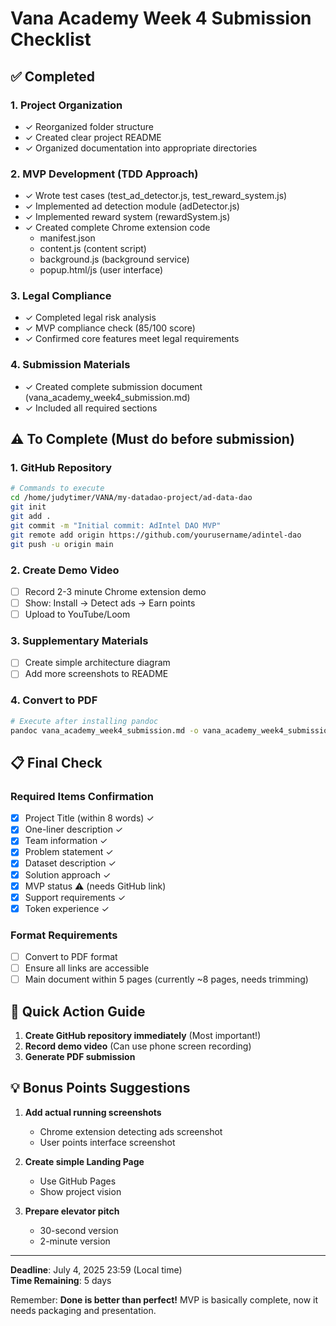 # Vana Academy Week 4 Submission Checklist

## ✅ Completed

### 1. Project Organization
- ✓ Reorganized folder structure
- ✓ Created clear project README
- ✓ Organized documentation into appropriate directories

### 2. MVP Development (TDD Approach)
- ✓ Wrote test cases (test_ad_detector.js, test_reward_system.js)
- ✓ Implemented ad detection module (adDetector.js)
- ✓ Implemented reward system (rewardSystem.js)
- ✓ Created complete Chrome extension code
  - manifest.json
  - content.js (content script)
  - background.js (background service)
  - popup.html/js (user interface)

### 3. Legal Compliance
- ✓ Completed legal risk analysis
- ✓ MVP compliance check (85/100 score)
- ✓ Confirmed core features meet legal requirements

### 4. Submission Materials
- ✓ Created complete submission document (vana_academy_week4_submission.md)
- ✓ Included all required sections

## ⚠️ To Complete (Must do before submission)

### 1. GitHub Repository
```bash
# Commands to execute
cd /home/judytimer/VANA/my-datadao-project/ad-data-dao
git init
git add .
git commit -m "Initial commit: AdIntel DAO MVP"
git remote add origin https://github.com/yourusername/adintel-dao
git push -u origin main
```

### 2. Create Demo Video
- [ ] Record 2-3 minute Chrome extension demo
- [ ] Show: Install → Detect ads → Earn points
- [ ] Upload to YouTube/Loom

### 3. Supplementary Materials
- [ ] Create simple architecture diagram
- [ ] Add more screenshots to README

### 4. Convert to PDF
```bash
# Execute after installing pandoc
pandoc vana_academy_week4_submission.md -o vana_academy_week4_submission.pdf
```

## 📋 Final Check

### Required Items Confirmation
- [x] Project Title (within 8 words) ✓
- [x] One-liner description ✓
- [x] Team information ✓
- [x] Problem statement ✓
- [x] Dataset description ✓
- [x] Solution approach ✓
- [x] MVP status ⚠️ (needs GitHub link)
- [x] Support requirements ✓
- [x] Token experience ✓

### Format Requirements
- [ ] Convert to PDF format
- [ ] Ensure all links are accessible
- [ ] Main document within 5 pages (currently ~8 pages, needs trimming)

## 🚀 Quick Action Guide

1. **Create GitHub repository immediately** (Most important!)
2. **Record demo video** (Can use phone screen recording)
3. **Generate PDF submission**

## 💡 Bonus Points Suggestions

1. **Add actual running screenshots**
   - Chrome extension detecting ads screenshot
   - User points interface screenshot

2. **Create simple Landing Page**
   - Use GitHub Pages
   - Show project vision

3. **Prepare elevator pitch**
   - 30-second version
   - 2-minute version

---

**Deadline**: July 4, 2025 23:59 (Local time)  
**Time Remaining**: 5 days

Remember: **Done is better than perfect!** MVP is basically complete, now it needs packaging and presentation.